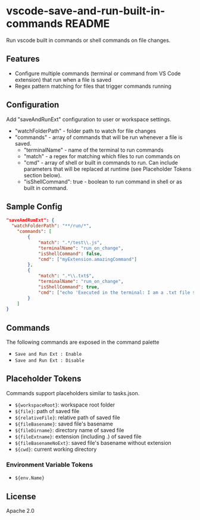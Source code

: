 # vscode-save-and-run-built-in-commands README

Run vscode built in commands or shell commands on file changes.

## Features

- Configure multiple commands (terminal or command from VS Code extension) that run when a file is saved
- Regex pattern matching for files that trigger commands running

## Configuration

Add "saveAndRunExt" configuration to user or workspace settings.

- "watchFolderPath" - folder path to watch for file changes
- "commands" - array of commands that will be run whenever a file is saved.
	- "terminalName" - name of the terminal to run commands
  - "match" - a regex for matching which files to run commands on
  - "cmd" - array of shell or built in commands to run. Can include parameters that will be replaced at runtime (see Placeholder Tokens section below).
  - "isShellCommand": true - boolean to run command in shell or as built in command.

## Sample Config

```json
"saveAndRunExt": {
  "watchFolderPath": "**/run/*",
	"commands": [
		{
			"match": ".*/test\\.js",
			"terminalName": "run_on_change",
			"isShellCommand": false,
			"cmd": ["myExtension.amazingCommand"]
		},
		{
			"match": ".*\\.txt$",
			"terminalName": "run_on_change",
			"isShellCommand": true,
			"cmd": ["echo 'Executed in the terminal: I am a .txt file ${file}.'"]
		}
	]
}
```

## Commands

The following commands are exposed in the command palette

- `Save and Run Ext : Enable`
- `Save and Run Ext : Disable`


## Placeholder Tokens

Commands support placeholders similar to tasks.json.

- `${workspaceRoot}`: workspace root folder
- `${file}`: path of saved file
- `${relativeFile}`: relative path of saved file
- `${fileBasename}`: saved file's basename
- `${fileDirname}`: directory name of saved file
- `${fileExtname}`: extension (including .) of saved file
- `${fileBasenameNoExt}`: saved file's basename without extension
- `${cwd}`: current working directory

### Environment Variable Tokens

- `${env.Name}`

## License

Apache 2.0
